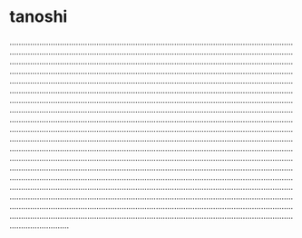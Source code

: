 # tanoshi

..............................................................................................................................................................................................................................................................................................................................................................................................................................................................................................................................................................................................................................................................................................................................................................................................................................................................................................................................................................................................................................................................................................................................................................................................................................................................................................................................................................................................................................................................................................................................................................................................................................................................................................................................................................................................................................................................................................................................................................................................................................................................................................................................................................................................................................................................................................................................................................................................................................................................................